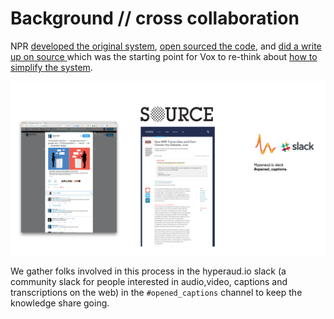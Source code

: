 # Background // cross collaboration 

<!-- Source, slack 

Hyperaud.io slack
#opened_captions

-->

NPR [developed the original system](https://twitter.com/eads/status/780578980957151232), [open sourced the code](https://github.com/nprapps/anno-docs), and [did a write up on source ](https://source.opennews.org/articles/how-npr-transcribes-and-fact-checks-debates-live/)  which was the starting point for Vox to re-think about [how to simplify the system](https://storytelling.voxmedia.com/2017/1/20/14329600/annotation-feature-vox).

![Collaboration](/assets/collaboration.png)

We gather folks involved in this process in the hyperaud.io slack (a community slack for people interested in audio,video, captions and transcriptions on the web) in the 
`#opened_captions` channel to keep the knowledge share going. 

<!--
Once the version described in this guide was developed, parts of it were adopted by NPR, and a google doc plugin for making the annotations process more straightforward was developed.

-->


